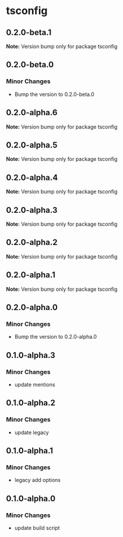 # tsconfig

## 0.2.0-beta.1

**Note:** Version bump only for package tsconfig

## 0.2.0-beta.0

### Minor Changes

- Bump the version to 0.2.0-beta.0

## 0.2.0-alpha.6

**Note:** Version bump only for package tsconfig

## 0.2.0-alpha.5

**Note:** Version bump only for package tsconfig

## 0.2.0-alpha.4

**Note:** Version bump only for package tsconfig

## 0.2.0-alpha.3

**Note:** Version bump only for package tsconfig

## 0.2.0-alpha.2

**Note:** Version bump only for package tsconfig

## 0.2.0-alpha.1

**Note:** Version bump only for package tsconfig

## 0.2.0-alpha.0

### Minor Changes

- Bump the version to 0.2.0-alpha.0

## 0.1.0-alpha.3

### Minor Changes

- update mentions

## 0.1.0-alpha.2

### Minor Changes

- update legacy

## 0.1.0-alpha.1

### Minor Changes

- legacy add options

## 0.1.0-alpha.0

### Minor Changes

- update build script
